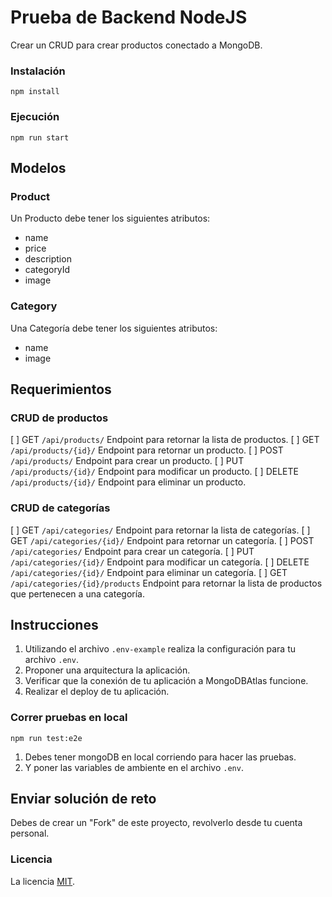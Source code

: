 # Prueba de Backend NodeJS
Crear un CRUD para crear productos conectado a MongoDB.

### Instalación
```
npm install
```

### Ejecución
```
npm run start
```

## Modelos

### Product
Un Producto debe tener los siguientes atributos:
- name
- price
- description
- categoryId
- image

### Category
Una Categoría debe tener los siguientes atributos:
- name
- image

## Requerimientos

### CRUD de productos
[ ] GET `/api/products/` Endpoint para retornar la lista de productos.
[ ] GET `/api/products/{id}/` Endpoint para retornar un producto.
[ ] POST `/api/products/` Endpoint para crear un producto.
[ ] PUT `/api/products/{id}/` Endpoint para modificar un producto.
[ ] DELETE `/api/products/{id}/` Endpoint para eliminar un producto.

### CRUD de categorías
[ ] GET `/api/categories/` Endpoint para retornar la lista de categorías.
[ ] GET `/api/categories/{id}/` Endpoint para retornar un categoría.
[ ] POST `/api/categories/` Endpoint para crear un categoría.
[ ] PUT `/api/categories/{id}/` Endpoint para modificar un categoría.
[ ] DELETE `/api/categories/{id}/` Endpoint para eliminar un categoría.
[ ] GET `/api/categories/{id}/products` Endpoint para retornar la lista de productos que pertenecen a una categoría.

## Instrucciones

1. Utilizando el archivo `.env-example` realiza la configuración para tu archivo `.env`.
2. Proponer una arquitectura la aplicación.
3. Verificar que la conexión de tu aplicación a MongoDBAtlas funcione.
4. Realizar el deploy de tu aplicación.

### Correr pruebas en local
```
npm run test:e2e
```
1. Debes tener mongoDB en local corriendo para hacer las pruebas.
2. Y poner las variables de ambiente en el archivo `.env`.


## Enviar solución de reto
Debes de crear un "Fork" de este proyecto, revolverlo desde tu cuenta personal.

### Licencia
La licencia [MIT](https://opensource.org/licenses/MIT).

